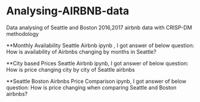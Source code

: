 # Analysing-AIRBNB-data
Data analysing of Seattle and Boston 2016,2017 airbnb data with CRISP-DM methodology

**Monthly Availability Seattle Airbnb ipynb , I got answer of below question:
 How is availability of Airbnbs changing by months in Seattle?
 
**City based Prices Seattle Airbnb ipynb, I got answer of below question:
How is price changing city by city of Seattle airbnbs
 
**Seattle Boston Airbnbs Price Comparison ipynb, I got answer of below question:
How is price changing when comparing Seattle and Boston airbnbs?

